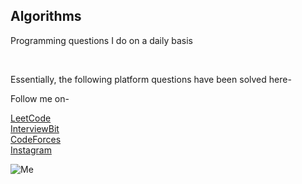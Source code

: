 ## Algorithms
Programming questions I do on a daily basis
<p>&nbsp</p>
Essentially, the following platform questions have been solved here-

Follow me on-

[LeetCode](https://leetcode.com/botkryptor/) <br>
[InterviewBit](https://www.interviewbit.com/profile/animesh-gupta)<br>
[CodeForces](https://codeforces.com/profile/botkryptor)<br>
[Instagram](https://www.instagram.com/_a.ni.m.es.h_/)

![Me](/Users/botkryptor/Documents/Screenshots/botkryptor.png)
